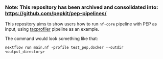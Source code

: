 ### Note: This repository has been archived and consolidated into: https://github.com/pepkit/pep-pipelines/

This repository aims to show users how to run `nf-core` pipeline with PEP as input, using [taxprofiler](https://nf-co.re/taxprofiler) pipeline as an example.

The command would look something like that:
```
nextflow run main.nf -profile test_pep,docker --outdir <output_directory>
```
